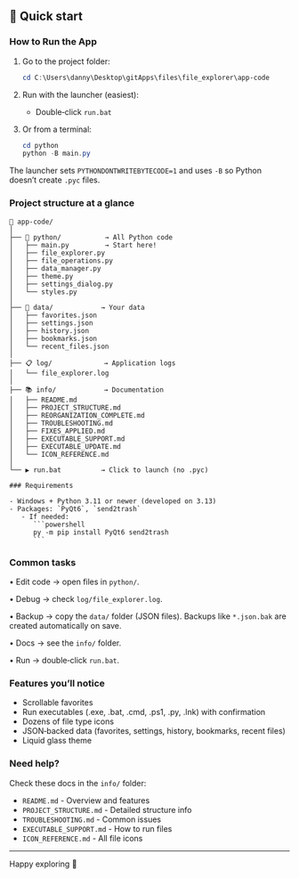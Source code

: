 ## 🎯 Quick start

### How to Run the App

1. Go to the project folder:
   ```powershell
   cd C:\Users\danny\Desktop\gitApps\files\file_explorer\app-code
   ```

2. Run with the launcher (easiest):
   - Double‑click `run.bat`
   
3. Or from a terminal:
   ```powershell
   cd python
   python -B main.py
   ```

The launcher sets `PYTHONDONTWRITEBYTECODE=1` and uses `-B` so Python doesn’t create `.pyc` files.

### Project structure at a glance

```
📁 app-code/
│
├── 🐍 python/           → All Python code
│   ├── main.py         → Start here!
│   ├── file_explorer.py
│   ├── file_operations.py
│   ├── data_manager.py
│   ├── theme.py
│   ├── settings_dialog.py
│   └── styles.py
│
├── 💾 data/            → Your data
│   ├── favorites.json
│   ├── settings.json
│   ├── history.json
│   ├── bookmarks.json
│   └── recent_files.json
│
├── 📋 log/             → Application logs
│   └── file_explorer.log
│
├── 📚 info/            → Documentation
│   ├── README.md
│   ├── PROJECT_STRUCTURE.md
│   ├── REORGANIZATION_COMPLETE.md
│   ├── TROUBLESHOOTING.md
│   ├── FIXES_APPLIED.md
│   ├── EXECUTABLE_SUPPORT.md
│   ├── EXECUTABLE_UPDATE.md
│   └── ICON_REFERENCE.md
│
└── ▶️ run.bat          → Click to launch (no .pyc)

### Requirements

- Windows + Python 3.11 or newer (developed on 3.13)
- Packages: `PyQt6`, `send2trash`
   - If needed:
      ```powershell
      py -m pip install PyQt6 send2trash
      ```
```

### Common tasks

• Edit code → open files in `python/`.

• Debug → check `log/file_explorer.log`.

• Backup → copy the `data/` folder (JSON files). Backups like `*.json.bak` are created automatically on save.

• Docs → see the `info/` folder.

• Run → double‑click `run.bat`.

### Features you’ll notice

- Scrollable favorites
- Run executables (.exe, .bat, .cmd, .ps1, .py, .lnk) with confirmation
- Dozens of file type icons
- JSON‑backed data (favorites, settings, history, bookmarks, recent files)
- Liquid glass theme

### Need help?

Check these docs in the `info/` folder:
- `README.md` - Overview and features
- `PROJECT_STRUCTURE.md` - Detailed structure info
- `TROUBLESHOOTING.md` - Common issues
- `EXECUTABLE_SUPPORT.md` - How to run files
- `ICON_REFERENCE.md` - All file icons

---

Happy exploring 👋
